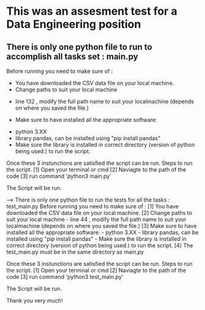 # This was an assesment test for a Data Engineering position
## There is only one python file to run to accomplish all tasks set : main.py

Before running you need to make sure of :

 - You have downloaded the CSV data file on your local machine.
 - Change paths to suit your local machine
  * line 132 , modify the full path name to suit your localmachine (depends on where you saved the file.)
 - Make sure to have installed all the appropriate software:
  * python 3.XX
  * library pandas, can be installed using "pip install pandas"
  * Make sure the library is installed in correct directory (version of python being used.) to run the script.

Once these 3 instunctions are satisfied the script can be run.
Steps to run the script.
    [1] Open your terminal or cmd
    [2] Naviagte to the path of the code
    [3] run command 'python3 main.py'

The Script will be run.

--> There is only one python file to run the tests for all the tasks : test_main.py
Before running you need to make sure of :
    [1] You have downloaded the CSV data file on your local machine.
    [2] Change paths to suit your local machine
        -  line 44 , modify the full path name to suit your localmachine (depends on where you saved the file.)
    [3] Make sure to have installed all the appropriate software:
        - python 3.XX
        - library pandas, can be installed using "pip install pandas"
        - Make sure the library is installed in correct directory (version of python being used.) to run the script.
    [4] The test_main.py must be in the same directory as main.py

Once these 3 instunctions are satisfied the script can be run.
Steps to run the script.
    [1] Open your terminal or cmd
    [2] Naviagte to the path of the code
    [3] run command 'python3 test_main.py'

The Script will be run.

Thank you very much!
